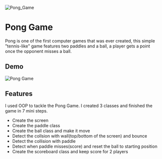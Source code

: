 ![Pong_Game](https://user-images.githubusercontent.com/111477091/206081068-ba914d27-c03e-4db7-ac6d-541d7015bceb.png)



# Pong Game

Pong is one of the first computer games that was ever created, this simple "tennis-like" game features two paddles and a ball, 
a player gets a point once the opponent misses a ball. 


## Demo

![Pong Game](https://user-images.githubusercontent.com/111477091/206085666-c6b82b67-4187-4cf0-a0a2-7334112510bc.gif)


## Features

I used OOP to tackle the Pong Game. I created 3 classes and finished the game in 7 mini steps.
- Create the screen
- Create the paddle class
- Create the ball class and make it move
- Detect the collsion with wall(top/bottom of the screen) and bounce
- Detect the collision with paddle
- Detect when paddle misses(score) and reset the ball to starting position
- Create the scoreboard class and keep score for 2 players

